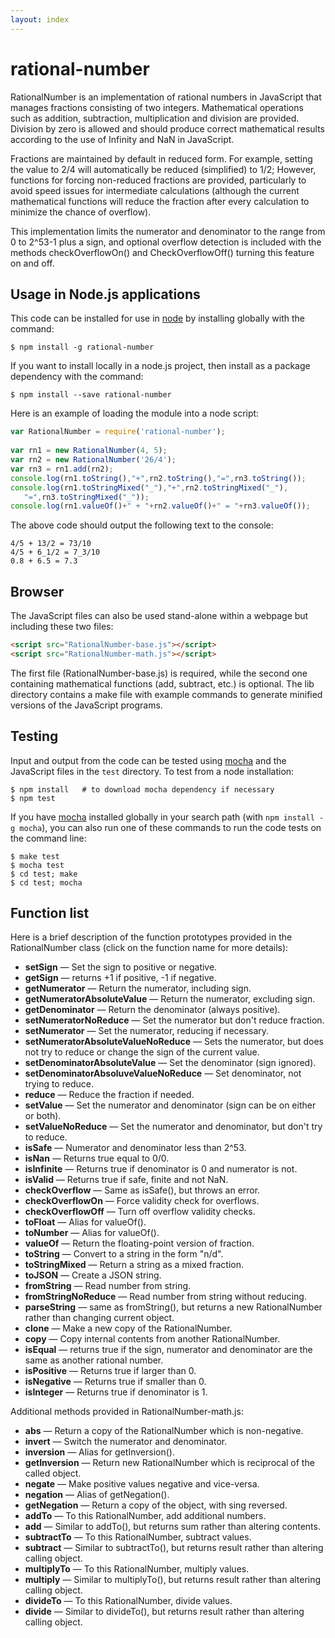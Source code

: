 ```yaml
---
layout: index
---
```


rational-number
===============

RationalNumber is an implementation of rational numbers in JavaScript
that manages fractions consisting of two integers.  Mathematical
operations such as addition, subtraction, multiplication and division
are provided.  Division by zero is allowed and should produce correct
mathematical results according to the use of Infinity and NaN in
JavaScript.

Fractions are maintained by default in reduced form.  For example,
setting the value to 2/4 will automatically be reduced (simplified)
to 1/2; However, functions for forcing non-reduced fractions are
provided, particularly to avoid speed issues for intermediate
calculations (although the current mathematical functions will reduce
the fraction after every calculation to minimize the chance of overflow).

This implementation limits the numerator and denominator to the
range from 0 to 2^53-1 plus a sign, and optional overflow
detection is included with the methods checkOverflowOn()
and CheckOverflowOff() turning this feature on and off.


## Usage in Node.js applications

This code can be installed for use in [node](http://nodejs.org) by 
installing globally with the command:

    $ npm install -g rational-number

If you want to install locally in a node.js project, then install as a package
dependency with the command:

    $ npm install --save rational-number

Here is an example of loading the module into a node script:

```javascript
var RationalNumber = require('rational-number');
    
var rn1 = new RationalNumber(4, 5);
var rn2 = new RationalNumber('26/4');
var rn3 = rn1.add(rn2);
console.log(rn1.toString(),"+",rn2.toString(),"=",rn3.toString());
console.log(rn1.toStringMixed("_"),"+",rn2.toStringMixed("_"),
   "=",rn3.toStringMixed("_"));
console.log(rn1.valueOf()+" + "+rn2.valueOf()+" = "+rn3.valueOf());
```

The above code should output the following text to the console:

    4/5 + 13/2 = 73/10
    4/5 + 6_1/2 = 7_3/10
    0.8 + 6.5 = 7.3


## Browser

The JavaScript files can also be used stand-alone within a
webpage but including these two files:

```HTML
<script src="RationalNumber-base.js"></script>
<script src="RationalNumber-math.js"></script>
```

The first file (RationalNumber-base.js) is required, while the second
one containing mathematical functions (add, subtract, etc.) is optional.
The lib directory contains a make file with example commands to generate
minified versions of the JavaScript programs.


## Testing

Input and output from the code can be tested using [mocha](http://mochajs.org) 
and the JavaScript files in the `test` directory.  To test from a node 
installation:

    $ npm install   # to download mocha dependency if necessary
    $ npm test

If you have [mocha](http://mochajs.org) installed globally in your search
path (with `npm install -g mocha`), you can also run one of these commands
to run the code tests on the command line:
```Shell
$ make test
$ mocha test
$ cd test; make
$ cd test; mocha
```


## Function list

Here is a brief description of the function prototypes provided in 
the RationalNumber class (click on the function name for more details):

* **setSign** &mdash; Set the sign to positive or negative.
* **getSign** &mdash; returns +1 if positive, -1 if negative.
* **getNumerator** &mdash; Return the numerator, including sign.
* **getNumeratorAbsoluteValue** &mdash; Return the numerator, excluding sign.
* **getDenominator** &mdash; Return the denominator (always positive).
* **setNumeratorNoReduce** &mdash; Set the numerator but don't reduce fraction.
* **setNumerator** &mdash; Set the numerator, reducing if necessary.
* **setNumeratorAbsoluteValueNoReduce** &mdash; Sets the numerator, but does not try to reduce or change the sign of the current value.
* **setDenominatorAbsoluteValue** &mdash; Set the denominator (sign ignored).
* **setDenominatorAbsoluveValueNoReduce** &mdash; Set denominator, not trying to reduce.
* **reduce** &mdash; Reduce the fraction if needed.
* **setValue** &mdash; Set the numerator and denominator (sign can be on either or both).
* **setValueNoReduce** &mdash; Set the numerator and denominator, but don't try to reduce.
* **isSafe** &mdash; Numerator and denominator less than 2^53.
* **isNan** &mdash; Returns true equal to 0/0.
* **isInfinite** &mdash; Returns true if denominator is 0 and numerator is not.
* **isValid** &mdash; Returns true if safe, finite and not NaN.
* **checkOverflow** &mdash; Same as isSafe(), but throws an error.
* **checkOverflowOn** &mdash; Force validity check for overflows.
* **checkOverflowOff** &mdash; Turn off overflow validity checks.
* **toFloat** &mdash; Alias for valueOf().
* **toNumber** &mdash; Alias for valueOf().
* **valueOf** &mdash; Return the floating-point version of fraction.
* **toString** &mdash; Convert to a string in the form "n/d".
* **toStringMixed** &mdash; Return a string as a mixed fraction.
* **toJSON** &mdash; Create a JSON string.
* **fromString** &mdash; Read number from string.
* **fromStringNoReduce** &mdash; Read number from string without reducing.
* **parseString** &mdash; same as fromString(), but returns a new RationalNumber rather than changing current object.
* **clone** &mdash; Make a new copy of the RationalNumber.
* **copy** &mdash; Copy internal contents from another RationalNumber.
* **isEqual** &mdash; returns true if the sign, numerator and denominator are the same as another rational number.
* **isPositive** &mdash; Returns true if larger than 0.
* **isNegative** &mdash; Returns true if smaller than 0.
* **isInteger** &mdash; Returns true if denominator is 1.

Additional methods provided in RationalNumber-math.js:

* **abs** &mdash; Return a copy of the RationalNumber which is non-negative.
* **invert** &mdash; Switch the numerator and denominator.
* **inversion** &mdash; Alias for getInversion().
* **getInversion** &mdash; Return new RationalNumber which is reciprocal of the called object.
* **negate** &mdash; Make positive values negative and vice-versa.
* **negation** &mdash; Alias of getNegation().
* **getNegation** &mdash; Return a copy of the object, with sing reversed.
* **addTo** &mdash; To this RationalNumber, add additional numbers.
* **add** &mdash; Similar to addTo(), but returns sum rather than altering contents.
* **subtractTo** &mdash; To this RationalNumber, subtract values.
* **subtract** &mdash; Similar to subtractTo(), but returns result rather than altering calling object.
* **multiplyTo** &mdash; To this RationalNumber, multiply values.
* **multiply** &mdash; Similar to multiplyTo(), but returns result rather than altering calling object.
* **divideTo** &mdash; To this RationalNumber, divide values.
* **divide** &mdash; Similar to divideTo(), but returns result rather than altering calling object.



